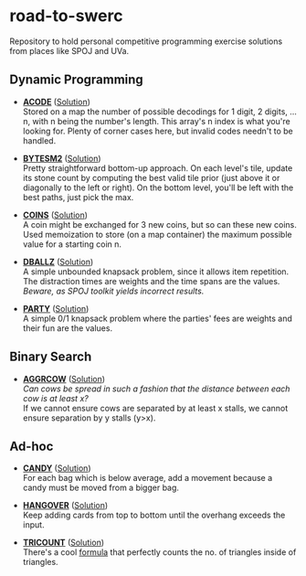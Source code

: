 # road-to-swerc
Repository to hold personal competitive programming exercise solutions from places like SPOJ and UVa.

## Dynamic Programming
* [**ACODE**](http://www.spoj.com/problems/ACODE/) ([Solution](https://github.com/aquelemiguel/road-to-swerc/tree/master/spoj/june-2018/ACODE.cpp))  
Stored on a map the number of possible decodings for 1 digit, 2 digits, ... n, with n being the number's length. This array's n index is what you're looking for. Plenty of corner cases here, but invalid codes needn't to be handled.

* [**BYTESM2**](http://www.spoj.com/problems/BYTESM2/) ([Solution](https://github.com/aquelemiguel/road-to-swerc/tree/master/spoj/july-2018/BYTESM2.cpp))  
Pretty straightforward bottom-up approach. On each level's tile, update its stone count by computing the best valid tile prior (just above it or diagonally to the left or right). On the bottom level, you'll be left with the best paths, just pick the max.

* [**COINS**](http://www.spoj.com/problems/COINS/) ([Solution](https://github.com/aquelemiguel/road-to-swerc/tree/master/spoj/june-2018/COINS.cpp))  
A coin might be exchanged for 3 new coins, but so can these new coins. Used memoization to store (on a map container) the maximum possible value for a starting coin n.

* [**DBALLZ**](https://www.spoj.com/problems/DBALLZ/) ([Solution](https://github.com/aquelemiguel/road-to-swerc/blob/master/spoj/june-2018/DBALLZ.cpp))  
A simple unbounded knapsack problem, since it allows item repetition. The distraction times are weights and the time spans are the values. *Beware, as SPOJ toolkit yields incorrect results.*

* [**PARTY**](http://www.spoj.com/problems/PARTY/) ([Solution](https://github.com/aquelemiguel/road-to-swerc/tree/master/spoj/june-2018/PARTY.cpp))  
A simple 0/1 knapsack problem where the parties' fees are weights and their fun are the values.

## Binary Search
* [**AGGRCOW**](https://www.spoj.com/problems/AGGRCOW/) ([Solution](https://github.com/aquelemiguel/road-to-swerc/blob/master/spoj/june-2018/AGGRCOW.cpp))  
*Can cows be spread in such a fashion that the distance between each cow is at least x?*  
If we cannot ensure cows are separated by at least x stalls, we cannot ensure separation by y stalls (y>x).

## Ad-hoc
* [**CANDY**](https://www.spoj.com/problems/CANDY/) ([Solution](https://github.com/aquelemiguel/road-to-swerc/blob/master/spoj/june-2018/CANDY.cpp))  
For each bag which is below average, add a movement because a candy must be moved from a bigger bag.

* [**HANGOVER**](https://www.spoj.com/problems/HANGOVER/) ([Solution](https://github.com/aquelemiguel/road-to-swerc/blob/master/spoj/june-2018/HANGOVER.cpp))  
Keep adding cards from top to bottom until the overhang exceeds the input.

* [**TRICOUNT**](https://www.spoj.com/problems/TRICOUNT/) ([Solution](https://github.com/aquelemiguel/road-to-swerc/blob/master/spoj/june-2018/TRICOUNT.cpp))  
There's a cool [formula](http://www.billthelizard.com/2009/08/how-many-triangles.html) that perfectly counts the no. of triangles inside of triangles.


